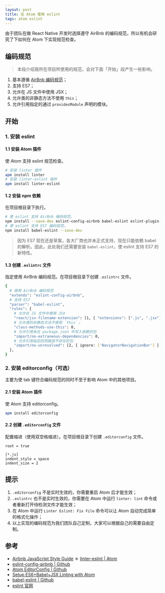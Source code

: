 ```yaml
---
layout: post
title: 在 Atom 使用 eslint
tags: atom eslint
---
```


由于团队在做 React Native 开发时选择遵守 AirBnb 的编码规范，所以有机会研究了下如何在 Atom 下实现规范检查。

## 编码规范

> 本段介绍我所在项目所使用的规范，会对下面「开始」段产生一些影响。

1. 基本遵循 [AirBnb 编码规范](https://github.com/airbnb/javascript)；
2. 支持 ES7；
3. 允许在 JS 文件中使用 JSX；
4. 允许类的非静态方法不使用 `this`；
5. 允许引用指定的通过 `providesModule` 声明的模块。

## 开始

### 1. 安装 eslint

#### 1.1 安装 Atom 插件

使 Atom 支持 eslint 规范检查。

```bash
# 安装 linter 插件
apm install linter
# 安装 linter-eslint 插件
apm install linter-eslint
```

#### 1.2 安装 npm 依赖

在项目根目录下执行。

```bash
# 使 eslint 支持 AirBnb 编码规范。
npm install --save-dev eslint-config-airbnb babel-eslint eslint-plugin-react
# 使 eslint 支持 ES7 编码规范。
npm install babel-eslint --save-dev
```

> 因为 ES7 现在还是草案，各大厂商也并未正式支持，现在只能依赖 babel 的解析。因此，此处我们还需要安装 `babel-eslint`，使 eslint 支持 ES7 的新特性。

#### 1.3 创建 `.eslintrc` 文件

指定使用 AirBnb 编码规范。在项目根目录下创建 `.eslintrc` 文件。

```bash
{
  # 使用 AirBnb 编码规范
  "extends": "eslint-config-airbnb",
  # 支持 ES7
  "parser": "babel-eslint",
  "rules": {
    # 允许在 JS 文件中使用 JSX
    "react/jsx-filename-extension": [1, { "extensions": [".js", ".jsx"] }],
    # 允许类的非静态方法不使用 `this`；
    "class-methods-use-this": 0,
    # 允许引用未在 package.json 中写入依赖的包
    "import/no-extraneous-dependencies": 0,
    # 允许引用指定的而路径不存在的包
    "import/no-unresolved": [2, { ignore: ['NavigatorNavigationBar'] }]
  },
}
```

### 2. 安装 editorconfig（可选）

主要为使 tab 键符合编码规范的同时不至于影响 Atom 中的其他项目。

#### 2.1 安装 Atom 插件

使 Atom 支持 editorconfig。

```bash
apm install editorconfig
```

#### 2.2 创建 `.editorconfig` 文件

配置缩进（使用双空格缩进）。在项目根目录下创建 `.editorconfig` 文件。

```
root = true

[*.js]
indent_style = space
indent_size = 2
```

## 提示

1. `.editorconfig` 不是实时生效的，你需要重启 Atom 后才能生效；
2. `.eslintrc` 也不是实时生效的，你需要在 Atom 中运行 `linter: lint` 命令或者重新打开待检测文件才能生效；
3. 在 Atom 中运行 `Linter Eslint: Fix File` 命令可以让 Atom 自动完成简单的格式化操作；
4. 以上实现的编码规范为我们团队自己定制，大家可以根据自己的需要自由定制。


## 参考

- [Airbnb JavaScript Style Guide](https://github.com/airbnb/javascript)
＊ [linter-eslint | Atom](https://atom.io/packages/linter-eslint)
- [eslint-config-airbnb | Github](https://github.com/airbnb/javascript/tree/master/packages/eslint-config-airbnb)
- [Atom EditorConfig | Github](https://github.com/sindresorhus/atom-editorconfig)
- [Setup ES6+Babel+JSX Linting with Atom](https://gist.github.com/darokel/90fe5c8ad8df5efcab6b)
- [babel-eslint | Github](https://github.com/babel/babel-eslint)
- [eslint 官网](http://eslint.org/)
